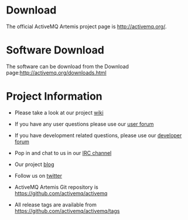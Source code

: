 Download
========

The official ActiveMQ Artemis project page is <http://activemq.org/>.

Software Download
=================

The software can be download from the Download
page:<http://activemq.org/downloads.html>

Project Information
===================

-   Please take a look at our project
    [wiki](http://www.jboss.org/community/wiki/ActiveMQ)

-   If you have any user questions please use our [user
    forum](https://community.jboss.org/en/activemq)

-   If you have development related questions, please use our [developer
    forum](http://www.jboss.org/index.html?module=bb&op=viewforum&f=313)

-   Pop in and chat to us in our [IRC
    channel](irc://irc.freenode.net:6667/activemq)

-   Our project [blog](http://activemq.blogspot.com/)

-   Follow us on [twitter](http://twitter.com/activemq)

-   ActiveMQ Artemis Git repository is <https://github.com/activemq/activemq>

-   All release tags are available from
    <https://github.com/activemq/activemq/tags>


